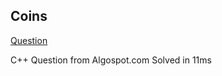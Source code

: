## Coins

[Question](https://algospot.com/judge/problem/read/COINS)

C++
Question from Algospot.com
Solved in 11ms
